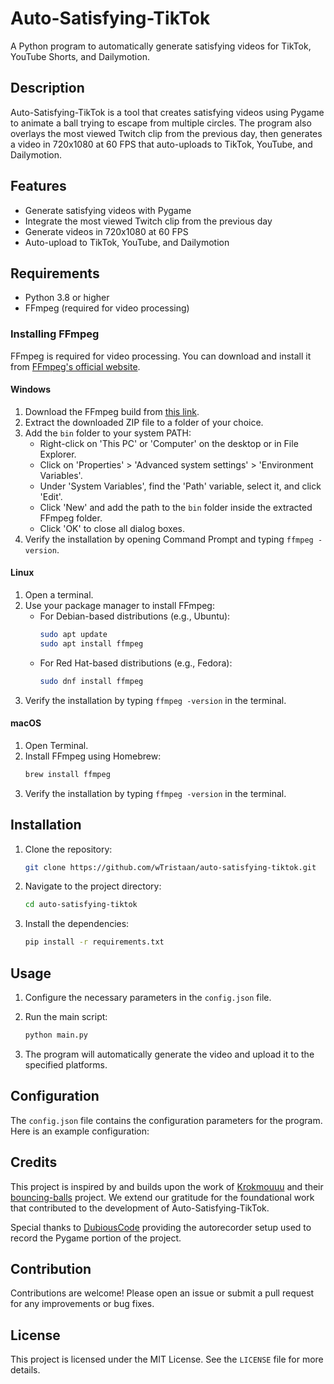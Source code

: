 
# Auto-Satisfying-TikTok

A Python program to automatically generate satisfying videos for TikTok, YouTube Shorts, and Dailymotion.

## Description

Auto-Satisfying-TikTok is a tool that creates satisfying videos using Pygame to animate a ball trying to escape from multiple circles. The program also overlays the most viewed Twitch clip from the previous day, then generates a video in 720x1080 at 60 FPS that auto-uploads to TikTok, YouTube, and Dailymotion.

## Features

- Generate satisfying videos with Pygame
- Integrate the most viewed Twitch clip from the previous day
- Generate videos in 720x1080 at 60 FPS
- Auto-upload to TikTok, YouTube, and Dailymotion

## Requirements

- Python 3.8 or higher
- FFmpeg (required for video processing)

### Installing FFmpeg

FFmpeg is required for video processing. You can download and install it from [FFmpeg's official website](https://ffmpeg.org/download.html).

#### Windows
1. Download the FFmpeg build from [this link](https://www.gyan.dev/ffmpeg/builds/).
2. Extract the downloaded ZIP file to a folder of your choice.
3. Add the `bin` folder to your system PATH:
   - Right-click on 'This PC' or 'Computer' on the desktop or in File Explorer.
   - Click on 'Properties' > 'Advanced system settings' > 'Environment Variables'.
   - Under 'System Variables', find the 'Path' variable, select it, and click 'Edit'.
   - Click 'New' and add the path to the `bin` folder inside the extracted FFmpeg folder.
   - Click 'OK' to close all dialog boxes.
4. Verify the installation by opening Command Prompt and typing `ffmpeg -version`.

#### Linux
1. Open a terminal.
2. Use your package manager to install FFmpeg:
   - For Debian-based distributions (e.g., Ubuntu):
     ```bash
     sudo apt update
     sudo apt install ffmpeg
     ```
   - For Red Hat-based distributions (e.g., Fedora):
     ```bash
     sudo dnf install ffmpeg
     ```
3. Verify the installation by typing `ffmpeg -version` in the terminal.

#### macOS
1. Open Terminal.
2. Install FFmpeg using Homebrew:
   ```bash
   brew install ffmpeg
   ```
3. Verify the installation by typing `ffmpeg -version` in the terminal.

## Installation

1. Clone the repository:

   ```bash
   git clone https://github.com/wTristaan/auto-satisfying-tiktok.git
   ```

2. Navigate to the project directory:

   ```bash
   cd auto-satisfying-tiktok
   ```

3. Install the dependencies:

   ```bash
   pip install -r requirements.txt
   ```

## Usage

1. Configure the necessary parameters in the `config.json` file.

2. Run the main script:

   ```bash
   python main.py
   ```

3. The program will automatically generate the video and upload it to the specified platforms.

## Configuration

The `config.json` file contains the configuration parameters for the program. Here is an example configuration:

## Credits

This project is inspired by and builds upon the work of [Krokmouuu](https://github.com/Krokmouuu) and their [bouncing-balls](https://github.com/Krokmouuu/bouncing-balls) project. We extend our gratitude for the foundational work that contributed to the development of Auto-Satisfying-TikTok.

Special thanks to [DubiousCode](https://pastebin.com/W5ZsTuET) providing the autorecorder setup used to record the Pygame portion of the project.

## Contribution

Contributions are welcome! Please open an issue or submit a pull request for any improvements or bug fixes.

## License

This project is licensed under the MIT License. See the `LICENSE` file for more details.